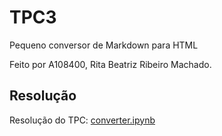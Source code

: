 # TPC3
Pequeno conversor de Markdown para HTML

Feito por A108400, Rita Beatriz Ribeiro Machado.


## Resolução
Resolução do TPC: [converter.ipynb](https://github.com/ritarm03/PLC2025/blob/main/TP2/converter.ipynb)
